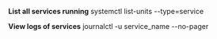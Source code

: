 **List all services running**
	systemctl list-units --type=service

**View logs of services**
	journalctl -u service_name --no-pager
